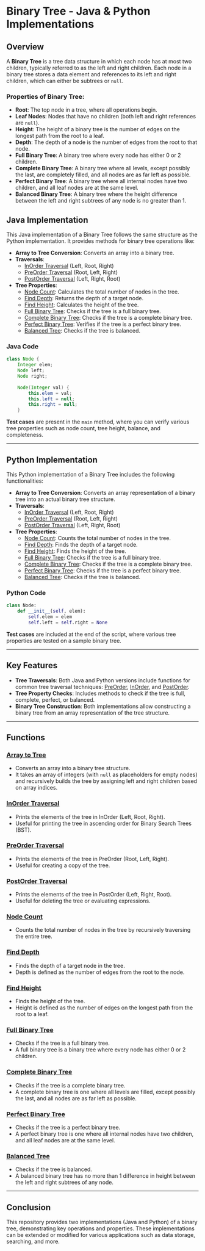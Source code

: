 # Binary Tree - Java & Python Implementations

## Overview

A **Binary Tree** is a tree data structure in which each node has at most two children, typically referred to as the left and right children. Each node in a binary tree stores a data element and references to its left and right children, which can either be subtrees or `null`.

### Properties of Binary Tree:

- **Root**: The top node in a tree, where all operations begin.
- **Leaf Nodes**: Nodes that have no children (both left and right references are `null`).
- **Height**: The height of a binary tree is the number of edges on the longest path from the root to a leaf.
- **Depth**: The depth of a node is the number of edges from the root to that node.
- **Full Binary Tree**: A binary tree where every node has either 0 or 2 children.
- **Complete Binary Tree**: A binary tree where all levels, except possibly the last, are completely filled, and all nodes are as far left as possible.
- **Perfect Binary Tree**: A binary tree where all internal nodes have two children, and all leaf nodes are at the same level.
- **Balanced Binary Tree**: A binary tree where the height difference between the left and right subtrees of any node is no greater than 1.

## Java Implementation

This Java implementation of a Binary Tree follows the same structure as the Python implementation. It provides methods for binary tree operations like:

- **Array to Tree Conversion**: Converts an array into a binary tree.
- **Traversals**:
  - [InOrder Traversal](#inorder-traversal) (Left, Root, Right)
  - [PreOrder Traversal](#preorder-traversal) (Root, Left, Right)
  - [PostOrder Traversal](#postorder-traversal) (Left, Right, Root)
- **Tree Properties**:
  - [Node Count](#node-count): Calculates the total number of nodes in the tree.
  - [Find Depth](#find-depth): Returns the depth of a target node.
  - [Find Height](#find-height): Calculates the height of the tree.
  - [Full Binary Tree](#isfull): Checks if the tree is a full binary tree.
  - [Complete Binary Tree](#iscomplete): Checks if the tree is a complete binary tree.
  - [Perfect Binary Tree](#isperfect): Verifies if the tree is a perfect binary tree.
  - [Balanced Tree](#isbalanced): Checks if the tree is balanced.

### Java Code

```java
class Node {
    Integer elem;
    Node left;
    Node right;
    
    Node(Integer val) {
        this.elem = val;
        this.left = null;
        this.right = null;
    }
```
<!-- // Functions: [arrayToTree](#array-to-tree), [inOrder](#inorder-traversal), [nodeCount](#node-count), [findDepth](#find-depth), [findHeight](#find-height), [isFull](#isfull), [isComplete](#iscomplete), [isPerfect](#isperfect), [isBalanced](#isbalanced)
``` -->

**Test cases** are present in the `main` method, where you can verify various tree properties such as node count, tree height, balance, and completeness.

---

## Python Implementation

This Python implementation of a Binary Tree includes the following functionalities:

- **Array to Tree Conversion**: Converts an array representation of a binary tree into an actual binary tree structure.
- **Traversals**:
  - [InOrder Traversal](#inorder-traversal) (Left, Root, Right)
  - [PreOrder Traversal](#preorder-traversal) (Root, Left, Right)
  - [PostOrder Traversal](#postorder-traversal) (Left, Right, Root)
- **Tree Properties**:
  - [Node Count](#node-count): Counts the total number of nodes in the tree.
  - [Find Depth](#find-depth): Finds the depth of a target node.
  - [Find Height](#find-height): Finds the height of the tree.
  - [Full Binary Tree](#isfull): Checks if the tree is a full binary tree.
  - [Complete Binary Tree](#iscomplete): Checks if the tree is a complete binary tree.
  - [Perfect Binary Tree](#isperfect): Checks if the tree is a perfect binary tree.
  - [Balanced Tree](#isbalanced): Checks if the tree is balanced.

### Python Code

```python
class Node:
    def __init__(self, elem):
        self.elem = elem
        self.left = self.right = None
```
<!-- # Functions: 
- [arrayToTree](#array-to-tree)
- [inOrder](#inorder-traversal)
- [nodeCount](#node-count)
- [findDepth](#find-depth)
- [findHeight](#find-height)
- [isFull](#isfull)
- [isComplete](#iscomplete)
- [isPerfect](#isperfect)
- [is_balanced](#isbalanced) -->


**Test cases** are included at the end of the script, where various tree properties are tested on a sample binary tree.

---

## Key Features

- **Tree Traversals**: Both Java and Python versions include functions for common tree traversal techniques: [PreOrder](#preorder-traversal), [InOrder](#inorder-traversal), and [PostOrder](#postorder-traversal).
- **Tree Property Checks**: Includes methods to check if the tree is full, complete, perfect, or balanced.
- **Binary Tree Construction**: Both implementations allow constructing a binary tree from an array representation of the tree structure.

---

## Functions

### [Array to Tree](#array-to-tree)

- Converts an array into a binary tree structure.
- It takes an array of integers (with `null` as placeholders for empty nodes) and recursively builds the tree by assigning left and right children based on array indices.

### [InOrder Traversal](#inorder-traversal)

- Prints the elements of the tree in InOrder (Left, Root, Right).
- Useful for printing the tree in ascending order for Binary Search Trees (BST).

### [PreOrder Traversal](#preorder-traversal)

- Prints the elements of the tree in PreOrder (Root, Left, Right).
- Useful for creating a copy of the tree.

### [PostOrder Traversal](#postorder-traversal)

- Prints the elements of the tree in PostOrder (Left, Right, Root).
- Useful for deleting the tree or evaluating expressions.

### [Node Count](#node-count)

- Counts the total number of nodes in the tree by recursively traversing the entire tree.

### [Find Depth](#find-depth)

- Finds the depth of a target node in the tree.
- Depth is defined as the number of edges from the root to the node.

### [Find Height](#find-height)

- Finds the height of the tree.
- Height is defined as the number of edges on the longest path from the root to a leaf.

### [Full Binary Tree](#isfull)

- Checks if the tree is a full binary tree.
- A full binary tree is a binary tree where every node has either 0 or 2 children.

### [Complete Binary Tree](#iscomplete)

- Checks if the tree is a complete binary tree.
- A complete binary tree is one where all levels are filled, except possibly the last, and all nodes are as far left as possible.

### [Perfect Binary Tree](#isperfect)

- Checks if the tree is a perfect binary tree.
- A perfect binary tree is one where all internal nodes have two children, and all leaf nodes are at the same level.

### [Balanced Tree](#isbalanced)

- Checks if the tree is balanced.
- A balanced binary tree has no more than 1 difference in height between the left and right subtrees of any node.

---

## Conclusion

This repository provides two implementations (Java and Python) of a binary tree, demonstrating key operations and properties. These implementations can be extended or modified for various applications such as data storage, searching, and more.

